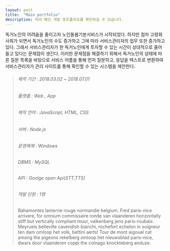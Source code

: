 ```yaml
---
layout: post
title:  "Main portfolio"
description: 저의 메인 개발 포트폴리오를 확인하실 수 있습니다.
---
```

<!-- <h3>음성 및 텍스트 상호변환을 이용한 상담 관리 시스템<h3> -->

<p class="intro">독거노인의 어려움을 줄이고자 노인돌봄기본서비스가 시작되었다. 하지만 점차 고령화 사회가 되면서 독거노인의 수도 증가하고 그에 따라 서비스관리자의 업무 또한 증가하고 있다. 그래서 서비스관리자가 한 독거노인에게 투자할 수 있는 시간이 상대적으로 줄어들고 있다는 문제점이 생긴다. 이러한 문제점을 해결하기 위해서 독거노인의 상태에 따른 질문 목록을 바탕으로 서비스 어플을 통해 먼저 질문하고, 응답을 텍스트로 변환하여 서비스관리자가 관리 사이트를 통해 확인할 수 있는 시스템을 제안한다.</p>

<blockquote><h6>제작 기간 : 2018.03.02 ~ 2018.07.01<h6>
<h6>플랫폼 : Web , App</h6>
<h6>제작 언어 : JavaScript, HTML, CSS</h6>
<h6>서버 : Node.js</h6>
<h6>운영체제 : Windows</h6>
<h6>DBMS : MySQL</h6>
<h6>API : Goolge open Api(STT,TTS)</h6>
<h6>개발 인원 : 1명</h6>

Bahamontes lanterne rouge normandie belgium. Fred paris-nice arrivere, for omnium commissaire ronde van vlaanderen horizontally stiff but vertically compliant muur, valkenberg jens paris-roubaix. Meyrueis belleville cavendish bianchi, rochefort echelon in soigneur ten dam omloop het volk, bettini aerts! Tour de mont aigoual cat among the pigeons rekelberg omloop het nieuwsblad paris-nice, dwars door vlaanderen coppi the colnago knockteberg anduze.
